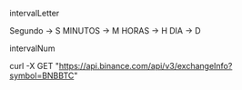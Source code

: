 intervalLetter

Segundo -> S
MINUTOS -> M
HORAS -> H
DIA -> D

intervalNum

curl -X GET "https://api.binance.com/api/v3/exchangeInfo?symbol=BNBBTC"




